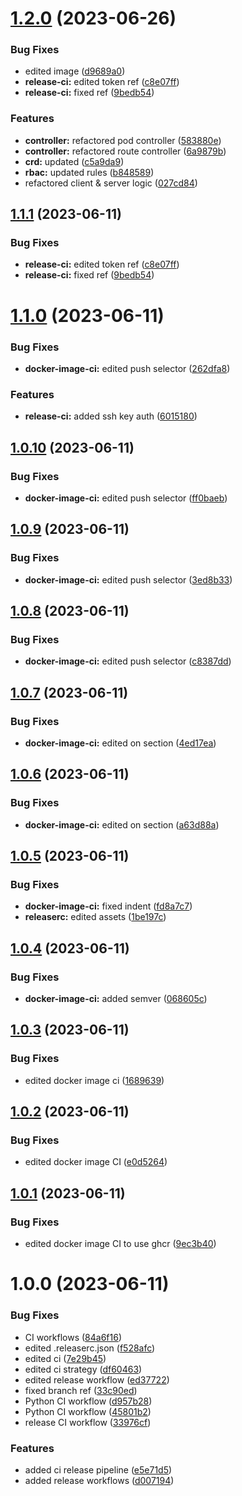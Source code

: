# [1.2.0](https://github.com/samyn92/netroute-operator/compare/1.1.0...1.2.0) (2023-06-26)


### Bug Fixes

* edited image ([d9689a0](https://github.com/samyn92/netroute-operator/commit/d9689a0ddf37c73d4c6d65a8760f42d764e54f01))
* **release-ci:** edited token ref ([c8e07ff](https://github.com/samyn92/netroute-operator/commit/c8e07ff85b58921fa0cfae73c81039f656c57db8))
* **release-ci:** fixed ref ([9bedb54](https://github.com/samyn92/netroute-operator/commit/9bedb54ddbdeb1926366ddf1a853f2a32b933f67))


### Features

* **controller:** refactored pod controller ([583880e](https://github.com/samyn92/netroute-operator/commit/583880e5f4f99f19f3e578bf3c8f9c4272c1f453))
* **controller:** refactored route controller ([6a9879b](https://github.com/samyn92/netroute-operator/commit/6a9879b72abdbe6d10213dec498afa57861e1b66))
* **crd:** updated ([c5a9da9](https://github.com/samyn92/netroute-operator/commit/c5a9da966fce94e92dd9d7819a1a6e9eacb598ed))
* **rbac:** updated rules ([b848589](https://github.com/samyn92/netroute-operator/commit/b8485893191e9c57dd31da76cccf2e5d686ae12a))
* refactored client & server logic ([027cd84](https://github.com/samyn92/netroute-operator/commit/027cd8404215df2df18bdc6fc336bb51c3c0ed84))

## [1.1.1](https://github.com/samyn92/netroute-operator/compare/1.1.0...1.1.1) (2023-06-11)


### Bug Fixes

* **release-ci:** edited token ref ([c8e07ff](https://github.com/samyn92/netroute-operator/commit/c8e07ff85b58921fa0cfae73c81039f656c57db8))
* **release-ci:** fixed ref ([9bedb54](https://github.com/samyn92/netroute-operator/commit/9bedb54ddbdeb1926366ddf1a853f2a32b933f67))

# [1.1.0](https://github.com/samyn92/netroute-operator/compare/1.0.10...1.1.0) (2023-06-11)


### Bug Fixes

* **docker-image-ci:** edited push selector ([262dfa8](https://github.com/samyn92/netroute-operator/commit/262dfa83f556c51a234779021224ea3a5cb99cfe))


### Features

* **release-ci:** added ssh key auth ([6015180](https://github.com/samyn92/netroute-operator/commit/60151809c904686a8f067687c8d80dfc69726804))

## [1.0.10](https://github.com/samyn92/netroute-operator/compare/1.0.9...1.0.10) (2023-06-11)


### Bug Fixes

* **docker-image-ci:** edited push selector ([ff0baeb](https://github.com/samyn92/netroute-operator/commit/ff0baebf4be4f8fd2e92a4c4d4cfb635f9a642a0))

## [1.0.9](https://github.com/samyn92/netroute-operator/compare/1.0.8...1.0.9) (2023-06-11)


### Bug Fixes

* **docker-image-ci:** edited push selector ([3ed8b33](https://github.com/samyn92/netroute-operator/commit/3ed8b338519e85d27c69fe0f6db833ff8f0122c2))

## [1.0.8](https://github.com/samyn92/netroute-operator/compare/1.0.7...1.0.8) (2023-06-11)


### Bug Fixes

* **docker-image-ci:** edited push selector ([c8387dd](https://github.com/samyn92/netroute-operator/commit/c8387dd31090fdc2db892a0dd1cc8ffe8c48ab1e))

## [1.0.7](https://github.com/samyn92/netroute-operator/compare/1.0.6...1.0.7) (2023-06-11)


### Bug Fixes

* **docker-image-ci:** edited on section ([4ed17ea](https://github.com/samyn92/netroute-operator/commit/4ed17ea7b281ca798ec926fe84968d63fe6441bd))

## [1.0.6](https://github.com/samyn92/netroute-operator/compare/1.0.5...1.0.6) (2023-06-11)


### Bug Fixes

* **docker-image-ci:** edited on section ([a63d88a](https://github.com/samyn92/netroute-operator/commit/a63d88a4d99762925f9940542fbe0698966016b3))

## [1.0.5](https://github.com/samyn92/netroute-operator/compare/1.0.4...1.0.5) (2023-06-11)


### Bug Fixes

* **docker-image-ci:** fixed indent ([fd8a7c7](https://github.com/samyn92/netroute-operator/commit/fd8a7c7eb2297e8a070efa132b59f66b0a3d3ea7))
* **releaserc:** edited assets ([1be197c](https://github.com/samyn92/netroute-operator/commit/1be197c036ad376dd2959afc37e28a1733b24e17))

## [1.0.4](https://github.com/samyn92/netroute-operator/compare/1.0.3...1.0.4) (2023-06-11)


### Bug Fixes

* **docker-image-ci:** added semver ([068605c](https://github.com/samyn92/netroute-operator/commit/068605c9e843a8984ced5460ac0d799727f522f2))

## [1.0.3](https://github.com/samyn92/netroute-operator/compare/1.0.2...1.0.3) (2023-06-11)


### Bug Fixes

* edited docker image ci ([1689639](https://github.com/samyn92/netroute-operator/commit/1689639880c9279028968f52fc7f7fa96172d479))

## [1.0.2](https://github.com/samyn92/netroute-operator/compare/1.0.1...1.0.2) (2023-06-11)


### Bug Fixes

* edited docker image CI ([e0d5264](https://github.com/samyn92/netroute-operator/commit/e0d5264094951fea9607adcb690c25d50d5abf80))

## [1.0.1](https://github.com/samyn92/netroute-operator/compare/1.0.0...1.0.1) (2023-06-11)


### Bug Fixes

* edited docker image CI to use ghcr ([9ec3b40](https://github.com/samyn92/netroute-operator/commit/9ec3b4066a12a06795e97ea245ab3cbb4ae12fc1))

# 1.0.0 (2023-06-11)


### Bug Fixes

* CI workflows ([84a6f16](https://github.com/samyn92/netroute-operator/commit/84a6f1678804d39af2a9f03e4b9dc62e136a74b2))
* edited .releaserc.json ([f528afc](https://github.com/samyn92/netroute-operator/commit/f528afc91e6351efcd18c5578648589ae01fb1aa))
* edited ci ([7e29b45](https://github.com/samyn92/netroute-operator/commit/7e29b454777f72f1c2dc2280ecb37d4ae5b0cb22))
* edited ci strategy ([df60463](https://github.com/samyn92/netroute-operator/commit/df60463daf9514ba6d3b012f178512a00fc458b6))
* edited release workflow ([ed37722](https://github.com/samyn92/netroute-operator/commit/ed377227506b35f365c050d1bb791828435b7b8a))
* fixed branch ref ([33c90ed](https://github.com/samyn92/netroute-operator/commit/33c90eddd9469b500dbab3e2c975957b0ae62e8b))
* Python CI workflow ([d957b28](https://github.com/samyn92/netroute-operator/commit/d957b28a4c620f5924ce87adc2cb3285ce84782e))
* Python CI workflow ([45801b2](https://github.com/samyn92/netroute-operator/commit/45801b2b199a6bd2a8c6f4caec46689a019cf476))
* release CI workflow ([33976cf](https://github.com/samyn92/netroute-operator/commit/33976cfb8c55c62ba40d883f3d6f216960407e8f))


### Features

* added ci release pipeline ([e5e71d5](https://github.com/samyn92/netroute-operator/commit/e5e71d51466ffe4bfc52525c22364f362ebc74f3))
* added release workflows ([d007194](https://github.com/samyn92/netroute-operator/commit/d0071940f672119d41acd1601799a2a9c7919961))
